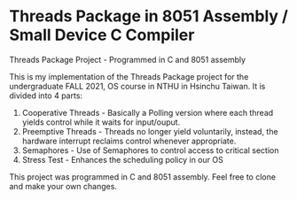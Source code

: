 # Threads Package in 8051 Assembly / Small Device C Compiler
Threads Package Project - Programmed in C and 8051 assembly

This is my implementation of the Threads Package project for the undergraduate FALL 2021, OS course in NTHU in Hsinchu Taiwan. It is divided into 4 parts: 
<ol> 
  <li> Cooperative Threads - Basically a Polling version where each thread yields control while it waits for input/ouput. </li>
  <li> Preemptive Threads  - Threads no longer yield voluntarily, instead, the hardware interrupt reclaims control whenever appropriate.  </li>
  <li> Semaphores - Use of Semaphores to control access to critical section </li>
  <li> Stress Test - Enhances the scheduling policy in our OS </li>
</ol>
  
This project was programmed in C and 8051 assembly. Feel free to clone and make your own changes.
